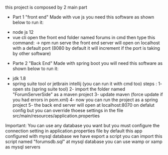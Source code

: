 this project is composed by 2 main part
* Part 1 "front end" Made with vue js you need this software as shown below to run it:
- node js 12
- vue cli
 open the front end folder named forums in cmd then type this command:
-> npm run serve 
the front end server will open on localhost with a default port (8080 by default it will increment if the port is taking by other software)
* Parte 2 "Back End" Made with spring boot you will need this software as shown below to run it:
- jdk 1.8 
- spring suite tool or jetbrain intellij (you can run it with cmd too)
steps :
1- open sts (spring suite tool)
2- import the folder named "ForumServerSide" as a maven project
3- update maven (force update if you had errors in pom.xml)
4- now you can run the project as a spring project
5- the back end server will open at localhost:8070 on defalut config but you can override thoese settings 
in the file src/main/resources/application.properties

Important:
You can use any database you want but you must configure the connection setting in application.properties file
by default this app configured with mysql database we have export a script you can import this script named "forumsdb.sql"
at mysql database
you can use wamp or xamp as mysql servers 
